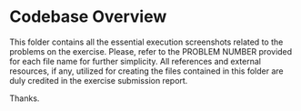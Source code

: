 # Codebase Overview

This folder contains all the essential execution screenshots related to the problems on the exercise. Please, refer to the PROBLEM NUMBER provided for each file name for further simplicity.
All references and external resources, if any, utilized for creating the files contained in this folder are duly credited in the exercise submission report.

Thanks.
